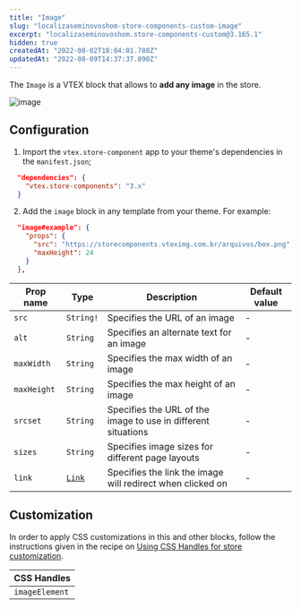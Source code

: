 ```yaml
---
title: "Image"
slug: "localizaseminovoshom-store-components-custom-image"
excerpt: "localizaseminovoshom.store-components-custom@3.165.1"
hidden: true
createdAt: "2022-08-02T18:04:01.788Z"
updatedAt: "2022-08-09T14:37:37.890Z"
---
```

The `Image` is a VTEX block that allows to **add any image** in the store. 

![image](https://user-images.githubusercontent.com/284515/70230392-f982e780-1736-11ea-921b-e83208e80620.png)

## Configuration

1. Import the `vtex.store-component` app to your theme's dependencies in the `manifest.json`;

```json
  "dependencies": {
    "vtex.store-components": "3.x"
  }
```

2. Add the `image` block in any template from your theme. For example:

```json
  "image#example": {
    "props": {
      "src": "https://storecomponents.vteximg.com.br/arquivos/box.png",
      "maxHeight": 24
    }
  },
```

| Prop name     | Type       | Description                                                                | Default value | 
| ------------- | ---------- | -------------------------------------------------------------------------- | - |
| `src`         | `String!`  | Specifies the URL of an image                                              | - |
| `alt`         | `String`   | Specifies an alternate text for an image                                   | - |
| `maxWidth`    | `String`   | Specifies the max width of an image                                        | - |
| `maxHeight`   | `String`   | Specifies the max height of an image                                       | - |
| `srcset`      | `String`   | Specifies the URL of the image to use in different situations              | - |
| `sizes`       | `String`   | Specifies image sizes for different page layouts                           | - |
| `link`        | [`Link`](https://github.com/vtex-apps/native-types/blob/f63aeeb8f6e62f4a9aaec052a8be34973be7389b/pages/contentSchemas.json#L52-L74)| Specifies the link the image will redirect when clicked on                 | - |

## Customization

In order to apply CSS customizations in this and other blocks, follow the instructions given in the recipe on [Using CSS Handles for store customization](https://vtex.io/docs/recipes/style/using-css-handles-for-store-customization).

| CSS Handles |
| --- |
| `imageElement` |